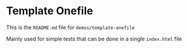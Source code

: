 # Template Onefile
This is the `README.md` file for `demos/template-onefile`

Mainly used for simple tests that can be done in a single `index.html` file

